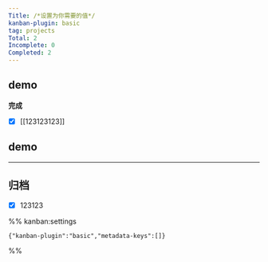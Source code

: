 ```yaml
---
Title: /*设置为你需要的值*/
kanban-plugin: basic
tag: projects
Total: 2
Incomplete: 0
Completed: 2
---
```


## demo

**完成**
- [x] [[123123123]]


## demo



***

## 归档

- [x] 123123

%% kanban:settings
```
{"kanban-plugin":"basic","metadata-keys":[]}
```
%%